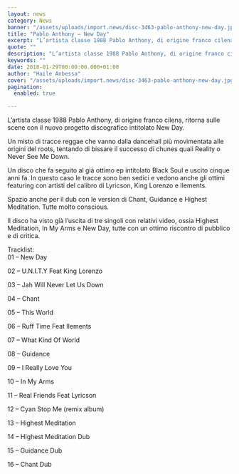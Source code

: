 ```yaml
---
layout: news
category: News
banner: "/assets/uploads/import.news/disc-3463-pablo-anthony-new-day.jpg"
title: "Pablo Anthony – New Day"
excerpt: "L’artista classe 1988 Pablo Anthony, di origine franco cilena, ritorna sulle scene con il nuovo progetto discografico intitolato New Day. Un misto di tracce reggae che vanno dalla dancehall più movimentata alle origini del roots, tentando di bissare il successo di chunes quali Reality o Never See Me Down. Un disco che fa seguito al [&hellip"
quote: ""
description: "L’artista classe 1988 Pablo Anthony, di origine franco cilena, ritorna sulle scene con il nuovo progetto discografico intitolato New Day. Un misto di tracce reggae che vanno dalla dancehall più movimentata alle origini del roots, tentando di bissare il successo di chunes quali Reality o Never See Me Down. Un disco che fa seguito al [&hellip"
keywords: ""
date: 2018-01-29T00:00:00.000+01:00
author: "Haile Anbessa"
cover: "/assets/uploads/import.news/disc-3463-pablo-anthony-new-day.jpg"
pagination:
  enabled: true

---
```


L’artista classe 1988 Pablo Anthony, di origine franco cilena, ritorna sulle scene con il nuovo progetto discografico intitolato New Day.

Un misto di tracce reggae che vanno dalla dancehall più movimentata alle origini del roots, tentando di bissare il successo di chunes quali Reality o Never See Me Down.

Un disco che fa seguito al già ottimo ep intitolato Black Soul e uscito cinque anni fa. In questo caso le tracce sono ben sedici e vedono anche gli ottimi featuring con artisti del calibro di Lyricson, King Lorenzo e Ilements.

Spazio anche per il dub con le version di Chant, Guidance e Highest Meditation. Tutte molto conscious.

Il disco ha visto già l’uscita di tre singoli con relativi video, ossia Highest Meditation, In My Arms e New Day, tutte con un ottimo riscontro di pubblico e di critica.

Tracklist:  
01 – New Day

02 – U.N.I.T.Y Feat King Lorenzo

03 – Jah Will Never Let Us Down

04 – Chant

05 – This World

06 – Ruff Time Feat Ilements

07 – What Kind Of World

08 – Guidance

09 – I Really Love You

10 – In My Arms

11 – Real Friends Feat Lyricson

12 – Cyan Stop Me (remix album)

13 – Highest Meditation

14 – Highest Meditation Dub

15 – Guidance Dub

16 – Chant Dub